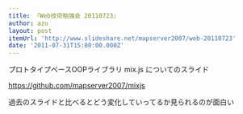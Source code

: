 ```yaml
---
title: 『Web技術勉強会 20110723』
author: azu
layout: post
itemUrl: 'http://www.slideshare.net/mapserver2007/web-20110723'
date: '2011-07-31T15:00:00.000Z'
---
```

プロトタイプベースOOPライブラリ mix.js についてのスライド

https://github.com/mapserver2007/mixjs

過去のスライドと比べるとどう変化していってるか見られるのが面白い
